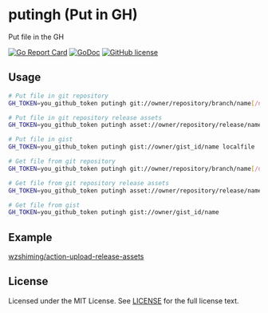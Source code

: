 # putingh (Put in GH)
Put file in the GH

[![Go Report Card](https://goreportcard.com/badge/github.com/wzshiming/putingh)](https://goreportcard.com/report/github.com/wzshiming/putingh)
[![GoDoc](https://pkg.go.dev/badge/github.com/wzshiming/putingh)](https://pkg.go.dev/github.com/wzshiming/putingh)
[![GitHub license](https://img.shields.io/github/license/wzshiming/putingh.svg)](https://github.com/wzshiming/putingh/blob/master/LICENSE)

## Usage

``` bash
# Put file in git repository
GH_TOKEN=you_github_token putingh git://owner/repository/branch/name[/name]... localfile

# Put file in git repository release assets
GH_TOKEN=you_github_token putingh asset://owner/repository/release/name localfile

# Put file in gist
GH_TOKEN=you_github_token putingh gist://owner/gist_id/name localfile

# Get file from git repository
GH_TOKEN=you_github_token putingh git://owner/repository/branch/name[/name]...

# Get file from git repository release assets
GH_TOKEN=you_github_token putingh asset://owner/repository/release/name

# Get file from gist
GH_TOKEN=you_github_token putingh gist://owner/gist_id/name
```

## Example

[wzshiming/action-upload-release-assets](https://github.com/wzshiming/action-upload-release-assets)

## License

Licensed under the MIT License. See [LICENSE](https://github.com/wzshiming/putingh/blob/master/LICENSE) for the full license text.
